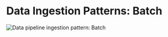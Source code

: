 # Data Ingestion Patterns: Batch

![Data pipeline ingestion pattern: Batch](https://github.com/os-climate/os_c_data_commons/blob/main/images/architecture/Data-Ingestion-Federation-pattern.png)